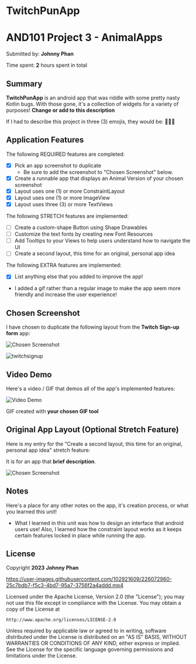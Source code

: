 # TwitchPunApp
# AND101 Project 3 - AnimalApps

Submitted by: **Johnny Phan**

Time spent: **2** hours spent in total

## Summary

**TwitchPunApp** is an android app that was riddle with some pretty nasty Kotlin bugs.  With those gone, it's a collection of widgets for a variety of purposes!  **Change or add to this description**

If I had to describe this project in three (3) emojis, they would be: **🐀📳😀**

## Application Features

<!-- (This is a comment) Please be sure to change the [ ] to [x] for any features you completed.  If a feature is not checked [x], you might miss the points for that item! -->

The following REQUIRED features are completed:

- [X] Pick an app screenshot to duplicate
  - Be sure to add the screenshot to "Chosen Screenshot" below.
- [X] Create a runnable app that displays an Animal Version of your chosen screenshot
- [X] Layout uses one (1) or more ConstraintLayout
- [X] Layout uses one (1) or more ImageView
- [X] Layout uses three (3) or more TextViews

The following STRETCH features are implemented:

- [ ] Create a custom-shape Button using Shape Drawables
- [ ] Customize the text fonts by creating new Font Resources
- [ ] Add Tooltips to your Views to help users understand how to navigate the UI
- [ ] Create a second layout, this time for an original, personal app idea

The following EXTRA features are implemented:

- [X] List anything else that you added to improve the app!
- I added a gif rather than a regular image to make the app seem more friendly and increase the user experience!

## Chosen Screenshot

I have chosen to duplicate the following layout from the **Twitch Sign-up form** app:

<img src='https://designvault.io/shot/1860/' title='Chosen Screenshot' width='' alt='Chosen Screenshot' />


![twitchsignup](https://user-images.githubusercontent.com/102921609/226073965-988e4906-d9ef-4570-945b-e18948250a08.jpg)



## Video Demo

Here's a video / GIF that demos all of the app's implemented features:

<img src='https://recordit.co/9cFWKE63LM' title='Video Demo' width='' alt='Video Demo' />

GIF created with **your chosen GIF tool**

<!-- Recommended tools:



- [Kap](https://getkap.co/) for macOS
- [ScreenToGif](https://www.screentogif.com/) for Windows
- [peek](https://github.com/phw/peek) for Linux. -->

## Original App Layout (Optional Stretch Feature)

Here is my entry for the "Create a second layout, this time for an original, personal app idea" stretch feature:

It is for an app that **brief description**.

<img src='http://example.com/link/to/your/image.png' title='Chosen Screenshot' width='' alt='Chosen Screenshot' />

## Notes

Here's a place for any other notes on the app, it's creation process, or what you learned this unit!
  - What I learned in this unit was how to design an interface that android users use! Also, I learned how the constraint layout works as it keeps certain features locked in place while running the app.

## License

Copyright **2023** **Johnny Phan**


https://user-images.githubusercontent.com/102921609/226072960-25c7bdb7-f5c3-4bd7-95a7-3756f2a4addd.mp4


Licensed under the Apache License, Version 2.0 (the "License");
you may not use this file except in compliance with the License.
You may obtain a copy of the License at

    http://www.apache.org/licenses/LICENSE-2.0

Unless required by applicable law or agreed to in writing, software
distributed under the License is distributed on an "AS IS" BASIS,
WITHOUT WARRANTIES OR CONDITIONS OF ANY KIND, either express or implied.
See the License for the specific language governing permissions and
limitations under the License.
